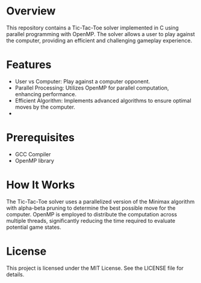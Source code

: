 # Overview
This repository contains a Tic-Tac-Toe solver implemented in C using parallel programming with OpenMP. The solver allows a user to play against the computer, providing an efficient and challenging gameplay experience.

# Features
- User vs Computer: Play against a computer opponent.
- Parallel Processing: Utilizes OpenMP for parallel computation, enhancing performance.
- Efficient Algorithm: Implements advanced algorithms to ensure optimal moves by the computer.
- 
# Prerequisites
- GCC Compiler
- OpenMP library

# How It Works
The Tic-Tac-Toe solver uses a parallelized version of the Minimax algorithm with alpha-beta pruning to determine the best possible move for the computer. OpenMP is employed to distribute the computation across multiple threads, significantly reducing the time required to evaluate potential game states.

# License
This project is licensed under the MIT License. See the LICENSE file for details.
